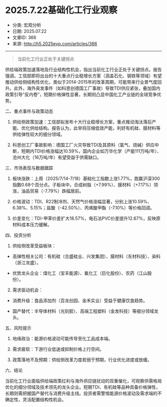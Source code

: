 # 2025.7.22基础化工行业观察

- 分类: 宏观分析
- 日期: 2025.07.22
- 文章ID: 366
- 来源: http://h5.2025eyp.com/articles/366

---

> 当前化工行业正处于关键拐点

供给端政策加速落地及行业结构性机会，指出当前化工行业正处于关键拐点。报告强调，工信部即将出台的十大重点行业稳增长方案（涵盖石化、钢铁等领域）有望推动供给侧结构性优化，类似于2014-2015年的改革周期，可能带来行业景气度回升。此外，海外突发事件（如科思创德国工厂事故）导致TDI供应紧张，叠加国内政策引导“反内卷”，短期价格弹性显著，长期则凸显中国化工产业链的全球竞争优势。

二、重点事件与政策动态

1. 供给侧政策加速：工信部拟发布十大行业稳增长方案，重点推动淘汰落后产能、优化供给结构。报告认为，此举将压缩低效产能，利好有机硅、膜材料等供给弹性较大的细分领域。

2. 科思创工厂事故影响：德国工厂火灾导致TDI及其原料（氯气、烧碱）供应中断，短期内TDI价格涨幅达10.59%，国内企业如万华化学（产能111万吨/年）、沧州大化（16万吨/年）有望受益于供需缺口。

三、市场表现与数据跟踪

1. 板块涨跌：上周（2025/7/14-7/18）基础化工指数上涨1.77%，跑赢沪深300指数0.68个百分点。子板块中，合成树脂（+7.99%）、膜材料（+7.17%）领涨，油品贸易（-7.79%）跌幅居前。

2. 价格波动：TDI、R22制冷剂、天然气价格涨幅显著，分别上涨10.59%、6.38%、5.15%；盐酸（-42.50%）、丙烯酸甲酯（-7.10%）等价格回调。

3. 价差变化：TDI-甲苯价差扩大18.57%，电石法PVC价差提升12.67%，反映原材料成本压力缓解。

四、投资分析

1. 供给侧改革受益板块：

- 高弹性相关公司：有机硅（合盛硅业、兴发集团）、膜材料（东材科技）、染料（浙江龙盛）。

- 优势龙头企业：煤化工（宝丰能源）、氟化工（巨化股份）、农药（江山股份）。

2. 需求驱动机会：

- 消费升级：食品添加剂（百龙创园、金禾实业）受益于健康饮食趋势。

- 国产替代：半导体材料（光刻胶）、高端工程塑料（金发科技）等细分领域龙头。

五、风险提示

1. 地缘政治：能源价格波动可能传导至化工品成本端。

2. 需求疲软：下游行业低迷或抑制价格上行空间。

3. 政策落地不及预期：供给侧改革力度若弱于预期，行业优化进度或放缓。

六、结论

当前化工行业面临供给端政策红利与海外供应链扰动的双重催化，可观察供需格局优化的细分领域及技术领先的龙头企业。短期TDI、有机硅等品种具备价格弹性，长期则需把握国产替代与消费升级主线。投资者需警惕能源价格波动及需求端的不确定性，灵活配置结构性机会。

